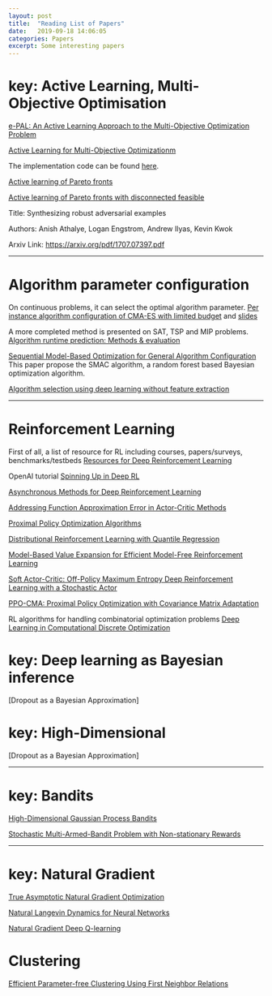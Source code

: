```yaml
---
layout: post
title:  "Reading List of Papers"
date:   2019-09-18 14:06:05
categories: Papers
excerpt: Some interesting papers
---
```

# key: Active Learning, Multi-Objective Optimisation

[e-PAL: An Active Learning Approach to the Multi-Objective Optimization Problem](http://jmlr.org/papers/volume17/15-047/15-047.pdf)
 
[Active Learning for Multi-Objective Optimizationm](http://proceedings.mlr.press/v28/zuluaga13.pdf)


The implementation code can be found [here](http://www.spiral.net/software/pal/epal_public.zip).


[Active learning of Pareto fronts](http://eprints.biblio.unitn.it/4087/1/ALP_tech_rep_with_cover.pdf)


[Active learning of Pareto fronts with disconnected feasible](http://disi.unitn.it/~passerini/papers/mic2013alp.pdf)


Title: Synthesizing robust adversarial examples 

Authors: Anish Athalye, Logan Engstrom, Andrew Ilyas, Kevin Kwok

Arxiv Link: https://arxiv.org/pdf/1707.07397.pdf

---

# Algorithm parameter configuration

On continuous problems, it can select the optimal algorithm parameter.
[Per instance algorithm configuration of CMA-ES with limited budget](https://hal.inria.fr/hal-01613753/file/GECCO2017_nacimbelkhir.pdf)
and [slides](http://211.65.106.2/cache/4/03/www.coseal.net/a1f612522f81001634097d53c9b46620/slidesSchoenauerCOSEAL2017.pdf)

A more completed method is presented on SAT, TSP and MIP problems.
[Algorithm runtime prediction: Methods & evaluation](https://www.sciencedirect.com/science/article/pii/S0004370213001082)

[Sequential Model-Based Optimization for General Algorithm Configuration](https://www.cs.ubc.ca/~hutter/papers/10-TR-SMAC.pdf)
This paper propose the SMAC algorithm, a random forest based Bayesian optimization algorithm.

[Algorithm selection using deep learning without feature extraction](https://dl_acm.gg363.site/citation.cfm?id=3321845)


---
# Reinforcement Learning

First of all, a list of resource for RL including courses, papers/surveys, benchmarks/testbeds [Resources for Deep Reinforcement Learning](https://medium.com/@yuxili/resources-for-deep-reinforcement-learning-a5fdf2dc730f)

OpenAI tutorial [Spinning Up in Deep RL](https://spinningup.openai.com/en/latest/index.html)

[Asynchronous Methods for Deep Reinforcement Learning](https://arxiv.org/pdf/1602.01783.pdf)

[Addressing Function Approximation Error in Actor-Critic Methods](https://arxiv.org/pdf/1802.09477.pdf)

[Proximal Policy Optimization Algorithms](https://arxiv.org/pdf/1707.06347.pdf)

[Distributional Reinforcement Learning with Quantile Regression](https://arxiv.org/pdf/1710.10044.pdf)

[Model-Based Value Expansion for Efficient Model-Free Reinforcement Learning](https://arxiv.org/pdf/1803.00101.pdf)

[Soft Actor-Critic: Off-Policy Maximum Entropy Deep Reinforcement Learning with a Stochastic Actor](https://arxiv.org/pdf/1801.01290.pdf)

[PPO-CMA: Proximal Policy Optimization with Covariance Matrix Adaptation](https://arxiv.org/pdf/1810.02541.pdf)

RL algorithms for handling combinatorial optimization problems [Deep Learning in Computational Discrete Optimization](https://www.math.uwaterloo.ca/~bico/co759/2018/index.html)

# key: Deep learning as Bayesian inference

[Dropout as a Bayesian Approximation]

# key: High-Dimensional

[Dropout as a Bayesian Approximation]

---
# key: Bandits




[High-Dimensional Gaussian Process Bandits](https://las.inf.ethz.ch/files/djolonga13high-long.pdf)

[Stochastic Multi-Armed-Bandit Problem with Non-stationary Rewards](http://papers.nips.cc/paper/5378-stochastic-multi-armed-bandit-problem-with-non-stationary-rewards.pdf)


---
# key: Natural Gradient
[True Asymptotic Natural Gradient Optimization](http://www.yann-ollivier.org/rech/publs/tango.pdf)

[Natural Langevin Dynamics for Neural Networks](http://www.yann-ollivier.org/rech/publs/tango.pdf)

[Natural Gradient Deep Q-learning](https://arxiv.org/pdf/1803.07482v2.pdf)



# Clustering

[Efficient Parameter-free Clustering Using First Neighbor Relations](https://arxiv.org/abs/1902.11266)
